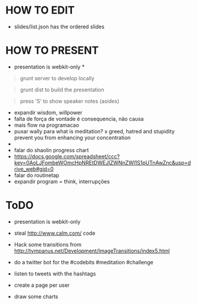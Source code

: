 HOW TO EDIT
===========

* slides/list.json has the ordered slides


HOW TO PRESENT
==============

* presentation is webkit-only *

> grunt server
to develop locally

> grunt dist
to build the presentation

> press 'S'
to show speaker notes (asides)


- expandir wisdom, willpower
 - falta de força de vontade é consequencia, não causa
- mais flow na programacao
- puxar wally para what is meditation?
 x greed, hatred and stupidity prevent you from enhancing your concentration
- 
 - falar do shaolin progress chart
  - https://docs.google.com/spreadsheet/ccc?key=0AoLJFombeWOmcHpNREtDWEJIZWNnZWl1S1pUTnAwZnc&usp=drive_web#gid=0
 - falar do routinetap 
 - expandir program = think, interrupções

ToDO
====
* presentation is webkit-only

* steal http://www.calm.com/ code
* Hack some transitions from http://tympanus.net/Development/ImageTransitions/index5.html
* do a twitter bot for the #codebits #meditation #challenge
 * listen to tweets with the hashtags
 * create a page per user
 * draw some charts
